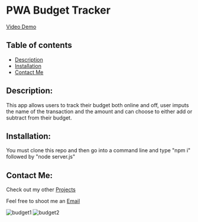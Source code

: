 # PWA Budget Tracker

[Video Demo](https://youtu.be/QhC4ivV-yhU)



## Table of contents

-  [Description](#description)
-  [Installation](#installation)
-  [Contact Me](#contact-me)

## Description:
This app allows users to track their budget both online and off, user imputs the name of the transaction and the amount and can choose to either add or subtract from their budget. 



## Installation:
You must clone this repo and then go into a command line and type "npm i" followed by "node server.js"



## Contact Me:
Check out my other [Projects](https://github.com/Efox6179?tab=repositories)

Feel free to shoot me an [Email](mailto:efox6179@icloud.com) 

![budget1](https://user-images.githubusercontent.com/95189308/169672528-7b076d54-1221-4d1f-9140-6eb89f5f1a3a.PNG)
![budget2](https://user-images.githubusercontent.com/95189308/169672533-33b68f8d-fed4-4003-8302-b6b4a55edb4d.PNG)
